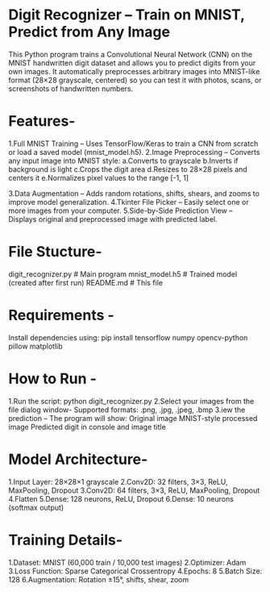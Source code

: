 # Digit Recognizer – Train on MNIST, Predict from Any Image
This Python program trains a Convolutional Neural Network (CNN) on the MNIST handwritten digit dataset and allows you to predict digits from your own images.
It automatically preprocesses arbitrary images into MNIST-like format (28×28 grayscale, centered) so you can test it with photos, scans, or screenshots of handwritten numbers.

# Features-
1.Full MNIST Training – Uses TensorFlow/Keras to train a CNN from scratch or load a saved model (mnist_model.h5).
2.Image Preprocessing – Converts any input image into MNIST style:
 a.Converts to grayscale
 b.Inverts if background is light
 c.Crops the digit area
 d.Resizes to 28×28 pixels and centers it
 e.Normalizes pixel values to the range [-1, 1]

3.Data Augmentation – Adds random rotations, shifts, shears, and zooms to improve model generalization.
4.Tkinter File Picker – Easily select one or more images from your computer.
5.Side-by-Side Prediction View – Displays original and preprocessed image with predicted label.

# File Stucture-
digit_recognizer.py   # Main program
mnist_model.h5        # Trained model (created after first run)
README.md             # This file

# Requirements -
Install dependencies using:
pip install tensorflow numpy opencv-python pillow matplotlib

# How to Run -
1.Run the script:
python digit_recognizer.py
2.Select your images from the file dialog window-
Supported formats: .png, .jpg, .jpeg, .bmp
3.iew the prediction – The program will show:
Original image
MNIST-style processed image
Predicted digit in console and image title

# Model Architecture-
1.Input Layer: 28×28×1 grayscale
2.Conv2D: 32 filters, 3×3, ReLU, MaxPooling, Dropout
3.Conv2D: 64 filters, 3×3, ReLU, MaxPooling, Dropout
4.Flatten
5.Dense: 128 neurons, ReLU, Dropout
6.Dense: 10 neurons (softmax output)

# Training Details-
1.Dataset: MNIST (60,000 train / 10,000 test images)
2.Optimizer: Adam
3.Loss Function: Sparse Categorical Crossentropy
4.Epochs: 8
5.Batch Size: 128
6.Augmentation: Rotation ±15°, shifts, shear, zoom
